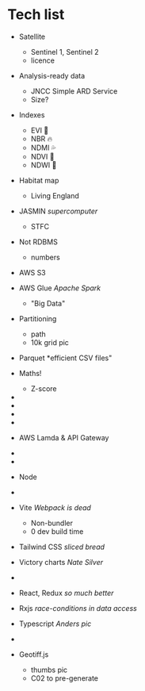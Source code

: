 
Tech list
=========

- Satellite
  - Sentinel 1, Sentinel 2
  - licence
- Analysis-ready data
  - JNCC Simple ARD Service
  - Size?
- Indexes
  - EVI 🌿
  - NBR 🔥
  - NDMI 💦
  - NDVI 🌿
  - NDWI 🌊  
- Habitat map
  - Living England

- JASMIN *supercomputer*
  - STFC

- Not RDBMS
  - numbers
- AWS S3
- AWS Glue *Apache Spark*
  - "Big Data"

- Partitioning
  - path
  - 10k grid pic
- Parquet *efficient CSV files"



- Maths!
  - Z-score
- 
- 
- 
- 
- AWS Lamda & API Gateway

- 
- 
- Node
- 
- Vite *Webpack is dead*
  - Non-bundler
  - 0 dev build time
- Tailwind CSS *sliced bread*
- Victory charts *Nate Silver*
- 
- React, Redux *so much better*
- Rxjs *race-conditions in data access*
- Typescript *Anders pic*
- 
- Geotiff.js
  - thumbs pic
  - C02 to pre-generate